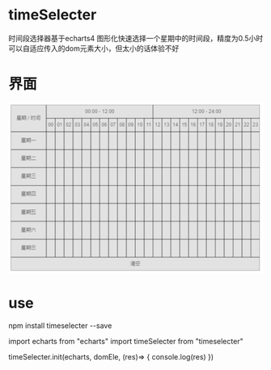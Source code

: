 # timeSelecter
时间段选择器基于echarts4
图形化快速选择一个星期中的时间段，精度为0.5小时
可以自适应传入的dom元素大小，但太小的话体验不好
# 界面
![image](https://github.com/pipipixx/timeSelecter/blob/main/interface.png)
# use
npm install timeselecter --save

import echarts from "echarts"
import timeSelecter from "timeselecter"

timeSelecter.init(echarts, domEle, (res)=> {
  console.log(res)
})

